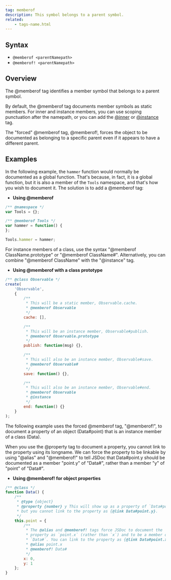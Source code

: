 ```yaml
---
tag: memberof
description: This symbol belongs to a parent symbol.
related:
    - tags-name.html
---
```


## Syntax

+ `@memberof <parentNamepath>`
+ `@memberof! <parentNamepath>`


## Overview

The @memberof tag identifies a member symbol that belongs to a parent symbol.

By default, the @memberof tag documents member symbols as static members. For inner and instance
members, you can use scoping punctuation after the namepath, or you can add the [@inner][inner-tag]
or [@instance][instance-tag] tag.

The "forced" @memberof tag, @memberof!, forces the object to be documented as belonging to a specific
parent even if it appears to have a different parent.

[inner-tag]: tags-inner
[instance-tag]: tags-instance


## Examples

In the following example, the `hammer` function would normally be documented as a global function.
That's because, in fact, it is a global function, but it is also a member of the `Tools` namespace,
and that's how you wish to document it. The solution is to add a @memberof tag:

- **Using @memberof**

```js
/** @namespace */
var Tools = {};

/** @memberof Tools */
var hammer = function() {
};

Tools.hammer = hammer;
```


For instance members of a class, use the syntax "@memberof ClassName.prototype" or "@memberof
ClassName#". Alternatively, you can combine "@memberof ClassName" with the "@instance" tag.

- **Using @memberof with a class prototype**

```js
/** @class Observable */
create(
    'Observable',
    {
        /**
         * This will be a static member, Observable.cache.
         * @memberof Observable
         */
        cache: [],

        /**
         * This will be an instance member, Observable#publish.
         * @memberof Observable.prototype
         */
        publish: function(msg) {},

        /**
         * This will also be an instance member, Observable#save.
         * @memberof Observable#
         */
        save: function() {},

        /**
         * This will also be an instance member, Observable#end.
         * @memberof Observable
         * @instance
         */
        end: function() {}
    }
);
```


The following example uses the forced @memberof tag, "@memberof!", to document a property of an
object (Data#point) that is an instance member of a class (Data).

When you use the @property tag to document a property, you cannot link to the property using its
longname. We can force the property to be linkable by using "@alias" and "@memberof!" to tell JSDoc
that Data#point.y should be documented as a member "point.y" of "Data#", rather than a member "y" of
"point" of "Data#".

- **Using @memberof! for object properties**

```js
/** @class */
function Data() {
    /**
     * @type {object}
     * @property {number} y This will show up as a property of `Data#point`,
     * but you cannot link to the property as {@link Data#point.y}.
     */
    this.point = {
        /**
         * The @alias and @memberof! tags force JSDoc to document the
         * property as `point.x` (rather than `x`) and to be a member of
         * `Data#`. You can link to the property as {@link Data#point.x}.
         * @alias point.x
         * @memberof! Data#
         */
        x: 0,
        y: 1
    };
}
```

